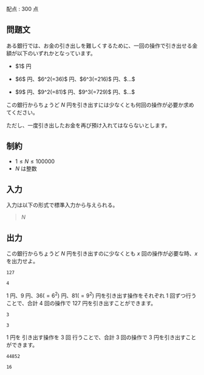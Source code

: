 配点 : $300$ 点

## 問題文

ある銀行では、お金の引き出しを難しくするために、一回の操作で引き出せる金額が以下のいずれかとなっています。

- <p>$1$ 円</p>
- <p>$6$ 円、$6^2(=36)$ 円、$6^3(=216)$ 円、$...$</p>
- <p>$9$ 円、$9^2(=81)$ 円、$9^3(=729)$ 円、$...$</p>

この銀行からちょうど $N$ 円を引き出すには少なくとも何回の操作が必要か求めてください。

ただし、一度引き出したお金を再び預け入れてはならないとします。

## 制約

- $1 \leq N \leq 100000$
- $N$ は整数

## 入力

入力は以下の形式で標準入力から与えられる。

> $N$

## 出力

この銀行からちょうど $N$ 円を引き出すのに少なくとも $x$ 回の操作が必要な時、$x$ を出力せよ。

```input1
127
```

```output1
4
```

$1$ 円、$9$ 円、$36(=6^2)$ 円、$81(=9^2)$ 円を引き出す操作をそれぞれ $1$ 回ずつ行うことで、合計 $4$ 回の操作で $127$ 円を引き出すことができます。

```input2
3
```

```output2
3
```

$1$ 円を 引き出す操作を $3$ 回 行うことで、合計 $3$ 回の操作で $3$ 円を引き出すことができます。

```input3
44852
```

```output3
16
```